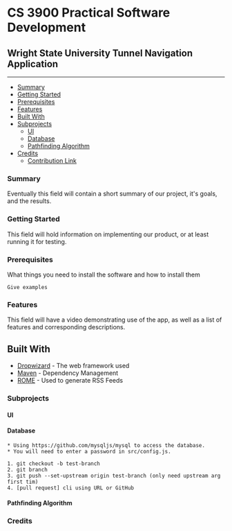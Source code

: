 # CS 3900 Practical Software Development

## Wright State University Tunnel Navigation Application
____
- [Summary](https://github.com/RLey/wsu-tunnel-app/README.md#Summary)
- [Getting Started](https://github.com/RLey/wsu-tunnel-app/README.md)
- [Prerequisites](https://github.com/RLey/wsu-tunnel-app/README.md)
- [Features](https://github.com/RLey/wsu-tunnel-app/README.md)
- [Built With](https://github.com/RLey/wsu-tunnel-app/README.md)
- [Subprojects](https://github.com/RLey/wsu-tunnel-app/README.md)
  - [UI](https://github.com/RLey/wsu-tunnel-app/README.md)
  - [Database](https://github.com/RLey/wsu-tunnel-app/README.md)
  - [Pathfinding Algorithm](https://github.com/RLey/wsu-tunnel-app/README.md)
- [Credits](https://github.com/RLey/wsu-tunnel-app/README.md)
  - [Contribution Link](https://github.com/RLey/wsu-tunnel-app/README.md)

### Summary
Eventually this field will contain a short summary of our project, it's goals, and the results.
### Getting Started
This field will hold information on implementing our product, or at least running it for testing.

### Prerequisites

What things you need to install the software and how to install them

```
Give examples
```

### Features
This field will have a video demonstrating use of the app, as well as a list of features and corresponding descriptions.

## Built With

* [Dropwizard](http://www.dropwizard.io/1.0.2/docs/) - The web framework used
* [Maven](https://maven.apache.org/) - Dependency Management
* [ROME](https://rometools.github.io/rome/) - Used to generate RSS Feeds


### Subprojects

  #### UI

  #### Database
    * Using https://github.com/mysqljs/mysql to access the database.
    * You will need to enter a password in src/config.js.

    1. git checkout -b test-branch
    2. git branch
    3. git push --set-upstream origin test-branch (only need upstream arg first tim)
    4. [pull request] cli using URL or GitHub

  #### Pathfinding Algorithm

### Credits
